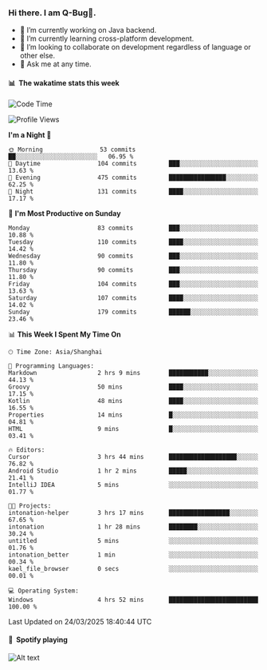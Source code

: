 ### Hi there. I am Q-Bug🐞.

- 🔭 I’m currently working on Java backend.
- 🌱 I’m currently learning cross-platform development.
- 👯 I’m looking to collaborate on development regardless of language or other else.
- 💬 Ask me at any time.

#### 📊 &nbsp;**The wakatime stats this week**  
<!--START_SECTION:waka-->
![Code Time](http://img.shields.io/badge/Code%20Time-299%20hrs%2030%20mins-blue)

![Profile Views](http://img.shields.io/badge/Profile%20Views-0-blue)

**I'm a Night 🦉** 

```text
🌞 Morning                53 commits          ██░░░░░░░░░░░░░░░░░░░░░░░   06.95 % 
🌆 Daytime                104 commits         ███░░░░░░░░░░░░░░░░░░░░░░   13.63 % 
🌃 Evening                475 commits         ████████████████░░░░░░░░░   62.25 % 
🌙 Night                  131 commits         ████░░░░░░░░░░░░░░░░░░░░░   17.17 % 
```
📅 **I'm Most Productive on Sunday** 

```text
Monday                   83 commits          ███░░░░░░░░░░░░░░░░░░░░░░   10.88 % 
Tuesday                  110 commits         ████░░░░░░░░░░░░░░░░░░░░░   14.42 % 
Wednesday                90 commits          ███░░░░░░░░░░░░░░░░░░░░░░   11.80 % 
Thursday                 90 commits          ███░░░░░░░░░░░░░░░░░░░░░░   11.80 % 
Friday                   104 commits         ███░░░░░░░░░░░░░░░░░░░░░░   13.63 % 
Saturday                 107 commits         ████░░░░░░░░░░░░░░░░░░░░░   14.02 % 
Sunday                   179 commits         ██████░░░░░░░░░░░░░░░░░░░   23.46 % 
```


📊 **This Week I Spent My Time On** 

```text
🕑︎ Time Zone: Asia/Shanghai

💬 Programming Languages: 
Markdown                 2 hrs 9 mins        ███████████░░░░░░░░░░░░░░   44.13 % 
Groovy                   50 mins             ████░░░░░░░░░░░░░░░░░░░░░   17.15 % 
Kotlin                   48 mins             ████░░░░░░░░░░░░░░░░░░░░░   16.55 % 
Properties               14 mins             █░░░░░░░░░░░░░░░░░░░░░░░░   04.81 % 
HTML                     9 mins              █░░░░░░░░░░░░░░░░░░░░░░░░   03.41 % 

🔥 Editors: 
Cursor                   3 hrs 44 mins       ███████████████████░░░░░░   76.82 % 
Android Studio           1 hr 2 mins         █████░░░░░░░░░░░░░░░░░░░░   21.41 % 
IntelliJ IDEA            5 mins              ░░░░░░░░░░░░░░░░░░░░░░░░░   01.77 % 

🐱‍💻 Projects: 
intonation-helper        3 hrs 17 mins       █████████████████░░░░░░░░   67.65 % 
intonation               1 hr 28 mins        ████████░░░░░░░░░░░░░░░░░   30.24 % 
untitled                 5 mins              ░░░░░░░░░░░░░░░░░░░░░░░░░   01.76 % 
intonation_better        1 min               ░░░░░░░░░░░░░░░░░░░░░░░░░   00.34 % 
kael_file_browser        0 secs              ░░░░░░░░░░░░░░░░░░░░░░░░░   00.01 % 

💻 Operating System: 
Windows                  4 hrs 52 mins       █████████████████████████   100.00 % 
```


 Last Updated on 24/03/2025 18:40:44 UTC
<!--END_SECTION:waka-->

#### 🎵 &nbsp;**Spotify playing**  
![Alt text](https://spotify-recently-played-readme.vercel.app/api?user=e5y1o4x7kdt9kf2blu4wvmb4s&unique={true|1|on|yes})
